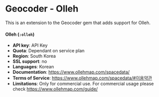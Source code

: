 Geocoder - Olleh
========

This is an extension to the Geocoder gem
that adds support for Olleh.

#### Olleh (`:olleh`)

* **API key**: API Key
* **Quota**: Dependant on service plan
* **Region**: South Korea
* **SSL support**: no
* **Languages**: Korean
* **Documentation**: https://www.ollehmap.com/spacedata/
* **Terms of Service**: https://www.ollehmap.com/spacedata/#이용약관
* **Limitations**: Only for commercial use. For commercial usage please check https://www.ollehmap.com/guide/
